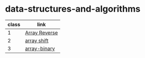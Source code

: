 # data-structures-and-algorithms

|class  |link |
| ------------- | ------------- |
| 1 | [Array Reverse ](./ch1/README.md) |
| 2 | [ array shift](./array-insert-shift/README.md) |
| 3 | [array-binary](./array-binary/README.md) |
